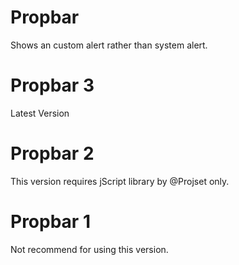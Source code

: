 # Propbar
Shows an custom alert rather than system alert.

# Propbar 3
Latest Version

# Propbar 2
This version requires jScript library by @Projset only.

# Propbar 1
Not recommend for using this version.
